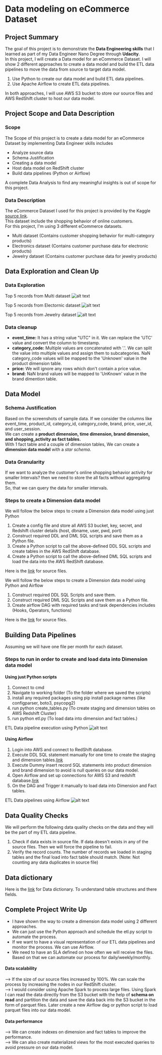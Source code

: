# Data modeling on eCommerce Dataset
## Project Summary
The goal of this project is to demonstrate the **Data Engineering skills** that I learned as part of my Data Engineer Nano Degree through **Udacity**.  
In this project, I will create a Data model for an eCommerce Dataset.
I will show 2 different approaches to create a data model and build the ETL data pipelines to move the data from source to target data model.
1. Use Python to create our data model and build ETL data pipelines.
2. Use Apache Airflow to create ETL data pipelines.

In both approaches, I will use AWS S3 bucket to store our source files and AWS RedShift cluster to host our data model.


## Project Scope and Data Description

### Scope
The Scope of this project is to create a data model for an eCommerce Dataset by implementing Data Engineer skills includes  
- Analyze source data
- Schema Justification 
- Creating a data model
- Host data model on RedShift cluster
- Build data pipelines (Python or Airflow)

A complete Data Analysis to find any meaningful insights is out of scope for this project.

### Data Description
The eCommerce Dataset I used for this project is provided by the Kaggle [source link](https://www.kaggle.com/mkechinov/ecommerce-behavior-data-from-multi-category-store).  
This dataset include the shopping behavior of online customers.  
For this project, I'm using 3 different eCommerce datasets.
* Multi dataset (Contains customer shopping behavior for multi-category products)
* Electronics dataset (Contains customer purchase data for electronic products)
* Jewelry dataset (Contains customer purchase data for jewelry products)

## Data Exploration and Clean Up
### Data Exploration
Top 5 records from Multi dataset
![alt text](https://github.com/SG453/data-engineer_projects/blob/main/Data%20Modeling%20On%20eCommerce%20Dataset/images/multi_top5.JPG "Multi Dataset")

Top 5 records from Electornic dataset
![alt text](https://github.com/SG453/data-engineer_projects/blob/main/Data%20Modeling%20On%20eCommerce%20Dataset/images/electronics_top5.JPG "Electronic Dataset")

Top 5 records from Jewelry dataset
![alt text](https://github.com/SG453/data-engineer_projects/blob/main/Data%20Modeling%20On%20eCommerce%20Dataset/images/jewelry_top5.JPG "Jewelry Dataset")

### Data cleanup
* **event_time:** It has a string value "UTC" in it. We can replace the 'UTC' value and convert the column to timestamp.
* **category_code:** Multiple values are concatenated with '.'. We can split the value into multiple values and assign them to subcategories. NaN category_code values will be mapped to the 'Unknown' value in the product dimension table.
* **price:** We will ignore any rows which don't contain a price value.
* **brand:** NaN brand values will be mapped to 'UnKnown' value in the brand dimention table.

## Data Model
### Schema Justification
Based on the screenshots of sample data. If we consider the columns like event_time, product_id, category_id, category_code, brand, price, user_id, and user_session.  
We can create a **product dimension, time dimension, brand dimension, and shopping_activity as fact tables.**   
With 1 fact table and a couple of dimension tables, We can create a **dimension data model** with a *star schema*.

### Data Granularity
If we want to analyze the customer's online shopping behavior activity for smaller Intervals? then we need to store the all facts without aggregating them.  
So, that we can query the data for smaller intervals.

### Steps to create a Dimension data model
We will follow the below steps to create a Dimension data model using just Python
1. Create a config file and store all AWS S3 bucket, key, secret, and Redshift cluster details (host, dbname, user, pwd, port)
2. Construct required DDL and DML SQL scripts and save them as a Python file.
3. Create a Python script to call the above-defined DDL SQL scripts and create tables in the AWS RedShift database.
4. Create a Python script to call the above-defined DML SQL scripts and load the data into the AWS RedShift database.

Here is the [link](https://github.com/SG453/data-engineer_projects/tree/main/Data%20Modeling%20On%20eCommerce%20Dataset/Using%20Python) for source files.

We will follow the below steps to create a Dimension data model using Python and Airflow  
1. Construct required DDL SQL Scripts and save them.
2. Construct required DML SQL Scripts and save them as a Python file.
3. Create airflow DAG with required tasks and task dependencies includes (Hooks, Operators, functions)

Here is the [link](https://github.com/SG453/data-engineer_projects/tree/main/Data%20Modeling%20On%20eCommerce%20Dataset/Using%20Airflow) for source files.

## Building Data Pipelines
Assuming we will have one file per month for each dataset.
### Steps to run in order to create and load data into Dimension data model
#### Using just Python scripts  
1. Connect to cmd
2. Navigate to working folder (To the folder where we saved the scripts)
3. install any required packages using pip install package names (like configparser, boto3, psycopg2)
4. run python create_tables.py (To create staging and dimension tables on AWS Redshift Cluster)
5. run python etl.py (To load data into dimension and fact tables.)

ETL Data pipeline execution using Python
![alt text](https://github.com/SG453/data-engineer_projects/blob/main/Data%20Modeling%20On%20eCommerce%20Dataset/images/cmd_execution.JPG "cmd Execution")

#### Using Airflow
1. Login into AWS and connect to RedShift database.
2. Execute DDL SQL statement manually for one time to create the staging and dimension tables.[link](https://github.com/SG453/data-engineer_projects/tree/main/Data%20Modeling%20On%20eCommerce%20Dataset/Using%20Airflow/Airflow)
3. Execute Dummy insert record SQL statements into product dimension and brand dimension to avoid is null queries on our data model.
4. Open Airflow and set up connections for AWS S3 and redshift database.[link](https://github.com/SG453/data-engineer_projects/tree/main/Data%20Modeling%20On%20eCommerce%20Dataset/Using%20Airflow)
5. On the DAG and Trigger it manually to load data into Dimension and Fact tables.

ETL Data pipelines using Airflow
![alt text](https://github.com/SG453/data-engineer_projects/blob/main/Data%20Modeling%20On%20eCommerce%20Dataset/images/airflow_dag_graph.JPG "Airflow DAG")

## Data Quality Checks
We will perform the following data quality checks on the data and they will be the part of my ETL data pipeline. 
1. Check if data exists in source file. If data doesn't exists in any of the source files. Then we will force the pipeline to fail.
2. Verify the record counts. The number of records we loaded in staging tables and the final load into fact table should match. (Note: Not counting any data duplicates in source file)

## Data dictionary
Here is the [link](https://github.com/SG453/data-engineer_projects/blob/main/Data%20Modeling%20On%20eCommerce%20Dataset/Data_dictionary.xlsx) for Data dictionary. To understand table structures and there fields. 

## Complete Project Write Up
* I have shown the way to create a dimension data model using 2 different approaches. 
* We can just use the Python approach and schedule the etl.py script to automate the process.
* If we want to have a visual representation of our ETL data pipelines and monitor the process. We can use Airflow.
* We need to have an SLA defined on how often we will receive the files. Based on that we can automate our process for daily/weekly/monthly.

#### Data scalability
--> If the size of our source files increased by 100%. We can scale the process by increasing the nodes in our RedShift cluster.  
--> I would consider using Apache Spark to process large files. Using Spark I can read the data directly from the S3 bucket with the help of **schema on read** and partition the data and save the data back into the S3 bucket in the form of parquet files. Later create a new Airflow dag or python script to load parquet files into our data model.

#### Data performance
--> We can create indexes on dimension and fact tables to improve the performance.  
--> We can also create materialized views for the most executed queries to avoid pressure on our data model.
